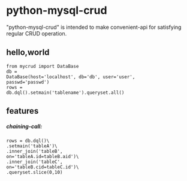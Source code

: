 # python-mysql-crud
"python-mysql-crud" is intended to make convenient-api for satisfying regular CRUD operation.
## hello,world
<code>from mycrud import DataBase</code><br>
<code>db = DataBase(host='localhost', db='db', user='user', passwd='passwd')</code><br>
<code>rows = db.dql().setmain('tablename').queryset.all()</code><br>
## features
##### chaining-call:
<code>rows = db.dql()\\</code><br>
<code>.setmain('tableA')\\</code><br>
<code>.inner_join('tableB', on='tableA.id=tableB.aid')\\</code><br>
<code>.inner_join('tableC', on='tableB.cid=tableC.id')\\</code><br>
<code>.queryset.slice(0,10)</code>
